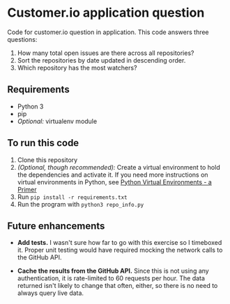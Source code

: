 # Customer.io application question

Code for customer.io question in application. This code answers three questions:

1. How many total open issues are there across all repositories?
2. Sort the repositories by date updated in descending order.
3. Which repository has the most watchers?

## Requirements

- Python 3
- pip
- _Optional:_ virtualenv module

## To run this code

1. Clone this repository
2. _(Optional, though recommended):_ Create a virtual environment to hold
   the dependencies and activate it. If you need more instructions on
   virtual environments in Python, see
   [Python Virtual Environments - a Primer](https://realpython.com/blog/python/python-virtual-environments-a-primer/)
3. Run `pip install -r requirements.txt`
4. Run the program with `python3 repo_info.py`

## Future enhancements
- **Add tests.** I wasn't sure how far to go with this exercise so I
  timeboxed it. Proper unit testing would have required mocking the
  network calls to the GitHub API.

- **Cache the results from the GitHub API.** Since this is not using
  any authentication, it is rate-limited to 60 requests per hour. The
  data returned isn't likely to change that often, either, so there is
  no need to always query live data.

